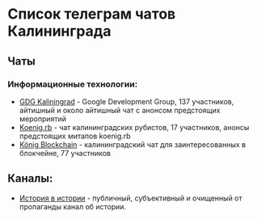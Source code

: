 # Список телеграм чатов Калининграда

## Чаты

### Информационные технологии: 
* [GDG Kaliningrad](https://t.me/joinchat/AAAAAEASHs3voua1QycROw) - Google Development Group, 137 участников, айтишный и около айтишный чат с анонсом предстоящих мероприятий
* [Koenig.rb](https://t.me/joinchat/AAAAAAuHZyPqNuzpdE3wwQ) - чат калининградских рубистов, 17 участников, анонсы предстоящих митапов koenig.rb
* [König Blockchain](https://t.me/kenigblockchain) - калининградский чат для заинтересованных в блокчейне, 77 участников

## Каналы:
* [История в истории](https://t.me/history_gothy) - публичный, субъективный и очищенный от пропаганды канал об истории. 
